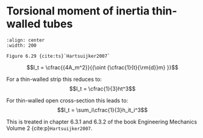 ```{index} Torsional moment of inertia
```

# Torsional moment of inertia thin-walled tubes

```{figure} ./torsion_data/image_3.png
:align: center
:width: 200

Figure 6.29 {cite:ts}`Hartsuijker2007`
```

$$I_t = \cfrac{{4A_m^2}}{{\oint {\cfrac{1}{t}{\rm{d}}m} }}$$

For a thin-walled strip this reduces to:
$$I_t = \cfrac{1}{3}ht^3$$

For thin-walled open cross-section this leads to:
$$I_t = \sum_i\cfrac{1}{3}h_it_i^3$$

This is treated in chapter 6.3.1 and 6.3.2 of the book Engineering Mechanics Volume 2 {cite:p}`Hartsuijker2007`. 